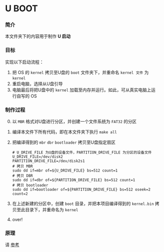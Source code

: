 # U BOOT

### 简介

本文件夹下的内容用于制作 **U 启动**

### 目标

实现以下启动流程：

1. 把 OS 的 `kernel` 拷贝至U盘的 `boot` 文件夹下，并重命名 `kernel 文件` 为 `kernel`
2. 重启电脑，选择从U盘引导
3. 电脑最后将把U盘中的 `kernel` 加载至内存并运行。如此，可从真实电脑上运行自写的 OS

### 制作过程

0. 以 `MBR` 格式对U盘进行分区，并创建一个文件系统为 `FAT32` 的分区

1. 编译本文件下所有代码，即在本文件夹下执行 `make all`

2. 把编译得到的 `mbr` `dbr` `bootloader` 拷贝至U盘指定扇区

   ```shell
   # U_DRIVE_FILE 为U盘的设备文件，PARTITION_DRIVE_FILE 为分区的设备文件
   U_DRIVE_FILE=/dev/disk2
   PARTITION_DRIVE_FILE=/dev/disk2s1
   # 拷贝 MBR
   sudo dd if=mbr of=${U_DRIVE_FILE} bs=512 count=1
   # 拷贝 DBR
   sudo dd if=dbr of=${PARTITION_DRIVE_FILE} bs=512 count=1
   # 拷贝 bootloader
   sudo dd if=bootloader of=${PARTITION_DRIVE_FILE} bs=512 oseek=2 count=2
   ```

3. 在上述新建的分区中，创建 `boot` 目录，并把本项目编译得到的 `kernel.bin` 拷贝至此目录下，并重命名为 `kernel`

4. over!

### 原理

请 [参考](https://blog.csdn.net/kiss_xiaojie/article/details/115465005)
